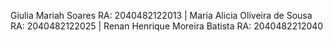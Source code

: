 Giulia Mariah Soares RA: 2040482122013 | Maria Alicia Oliveira de Sousa RA: 2040482122025 | Renan Henrique Moreira Batista RA: 2040482212040
